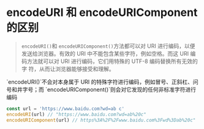 # encodeURI 和 encodeURIComponent 的区别

> `encodeURI()`和 `encodeURIComponent()`方法都可以对 URI 进行编码，以便发送给浏览器。有效的 URI 中不能包含某些字符，例如空格。而这 URI 编码方法就可以对 URI 进行编码，它们用特殊的 UTF-8 编码替换所有无效的字 符，从而让浏览器能够接受和理解。

<Tip>
`encodeURI()`不会对本身属于 URI 的特殊字符进行编码，例如冒号、正斜杠、问号和井字号；而 `encodeURIComponent()`则会对它发现的任何非标准字符进行编码
</Tip>

```js
const url = 'https://www.baidu.com?wd=ab c'
encodeURI(url) // "https://www.baidu.com?wd=ab%20c"
encodeURIComponent(url) // https%3A%2F%2Fwww.baidu.com%3Fwd%3Dab%20c"
```
